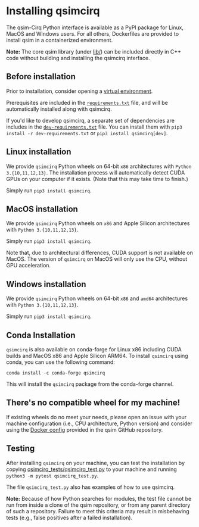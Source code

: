 # Installing qsimcirq

The qsim-Cirq Python interface is available as a PyPI package for Linux, MacOS and Windows users.
For all others, Dockerfiles are provided to install qsim in a containerized
environment.

**Note:** The core qsim library (under
[lib/](https://github.com/quantumlib/qsim/blob/master/lib)) can be included
directly in C++ code without building and installing the qsimcirq interface.

## Before installation

Prior to installation, consider opening a
[virtual environment](https://packaging.python.org/guides/installing-using-pip-and-virtual-environments/).

Prerequisites are included in the
[`requirements.txt`](https://github.com/quantumlib/qsim/blob/master/requirements.txt)
file, and will be automatically installed along with qsimcirq.

If you'd like to develop qsimcirq, a separate set of dependencies are includes
in the
[`dev-requirements.txt`](https://github.com/quantumlib/qsim/blob/master/dev-requirements.txt)
file. You can install them with `pip3 install -r dev-requirements.txt` or
`pip3 install qsimcirq[dev]`.

## Linux installation

We provide `qsimcirq` Python wheels on 64-bit `x86` architectures with
`Python 3.{10,11,12,13}`. The installation process will automatically
detect CUDA GPUs on your computer if it exists. (Note that this may take
time to finish.)

Simply run `pip3 install qsimcirq`.

## MacOS installation

We provide `qsimcirq` Python wheels on `x86` and Apple Silicon architectures
with `Python 3.{10,11,12,13}`.

Simply run `pip3 install qsimcirq`.

Note that, due to architectural differences, CUDA support is not available on
MacOS. The version of `qsimcirq` on MacOS will only use the CPU, without GPU
acceleration.

## Windows installation

We provide `qsimcirq` Python wheels on 64-bit `x86` and `amd64` architectures
with `Python 3.{10,11,12,13}`.

Simply run `pip3 install qsimcirq`.

## Conda Installation

`qsimcirq` is also available on conda-forge for Linux x86 including CUDA builds
and MacOS x86 and Apple Silicon ARM64. To install `qsimcirq` using conda, you
can use the following command:

```
conda install -c conda-forge qsimcirq
```

This will install the `qsimcirq` package from the conda-forge channel.

## There's no compatible wheel for my machine!

If existing wheels do no meet your needs, please open an issue with your
machine configuration (i.e., CPU architecture, Python version) and consider
using the [Docker config](./docker.md) provided in the qsim GitHub repository.

## Testing

After installing `qsimcirq` on your machine, you can test the installation by
copying [qsimcirq_tests/qsimcirq_test.py](qsimcirq_tests/qsimcirq_test.py)
to your machine and running `python3 -m pytest qsimcirq_test.py`.

The file `qsimcirq_test.py` also has examples of how to use qsimcirq.

**Note:** Because of how Python searches for modules, the test file cannot
be run from inside a clone of the qsim repository, or from any parent
directory of such a repository. Failure to meet this criteria may result
in misbehaving tests (e.g., false positives after a failed installation).
